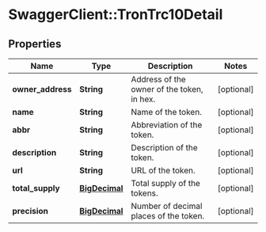 # SwaggerClient::TronTrc10Detail

## Properties
Name | Type | Description | Notes
------------ | ------------- | ------------- | -------------
**owner_address** | **String** | Address of the owner of the token, in hex. | [optional] 
**name** | **String** | Name of the token. | [optional] 
**abbr** | **String** | Abbreviation of the token. | [optional] 
**description** | **String** | Description of the token. | [optional] 
**url** | **String** | URL of the token. | [optional] 
**total_supply** | [**BigDecimal**](BigDecimal.md) | Total supply of the tokens. | [optional] 
**precision** | [**BigDecimal**](BigDecimal.md) | Number of decimal places of the token. | [optional] 

